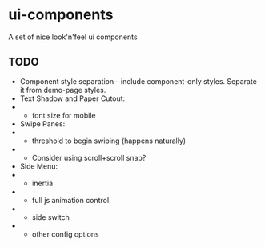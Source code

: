 # ui-components

A set of nice look'n'feel ui components

## TODO

- Component style separation - include component-only styles. Separate it from demo-page styles.
- Text Shadow and Paper Cutout:
- - font size for mobile
- Swipe Panes:
- - threshold to begin swiping (happens naturally)
- - Consider using scroll+scroll snap?
- Side Menu:
- - inertia
- - full js animation control
- - side switch
- - other config options
